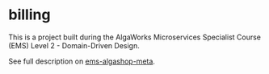 # billing
This is a project built during the AlgaWorks Microservices Specialist Course (EMS) Level 2 - Domain-Driven Design.

See full description on [ems-algashop-meta](https://github.com/jeanmalvessi/ems-algashop-meta).

